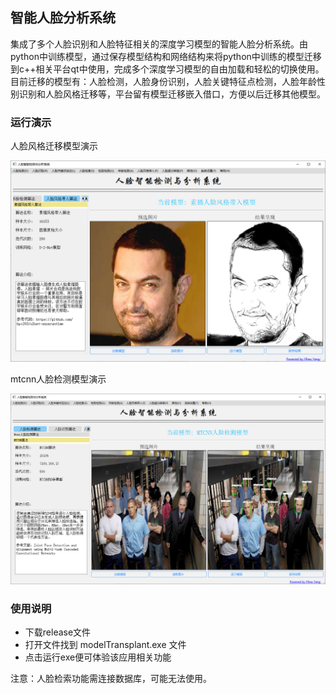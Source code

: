 ## 智能人脸分析系统

集成了多个人脸识别和人脸特征相关的深度学习模型的智能人脸分析系统。由python中训练模型，通过保存模型结构和网络结构来将python中训练的模型迁移到c++相关平台qt中使用，完成多个深度学习模型的自由加载和轻松的切换使用。
目前迁移的模型有：人脸检测，人脸身份识别，人脸关键特征点检测，人脸年龄性别识别和人脸风格迁移等，平台留有模型迁移嵌入借口，方便以后迁移其他模型。

### 运行演示

人脸风格迁移模型演示

![](./resource/style.png#pic_center)

mtcnn人脸检测模型演示

![](./resource/mtcnn.png#pic_center)

### 使用说明

- 下载release文件
- 打开文件找到 modelTransplant.exe 文件
- 点击运行exe便可体验该应用相关功能
  
注意：人脸检索功能需连接数据库，可能无法使用。
